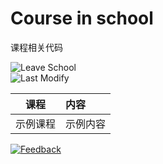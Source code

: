 # Course in school
课程相关代码

![Leave School][leaving-date:badge]  
![Last Modify][last-modify:badge]

[email:badge]: https://img.shields.io/badge/mail-ohtoai.choo@gmail.com-blue.svg?&style=for-the-badge
[email]: mailto:ohtoai.choo@gmail.com?subject=Feedback&body=This%20is%20a%20test%20feedback.
[leaving-date:badge]: https://img.shields.io/badge/leave-430_days-green.svg?&style=for-the-badge
[last-modify:badge]: https://img.shields.io/badge/last--modify-2022--08--27_13:20:27-orange.svg?&style=for-the-badge

|课程|内容|
|:-:|:--|
|示例课程|示例内容|


[![Feedback][email:badge]][email]
